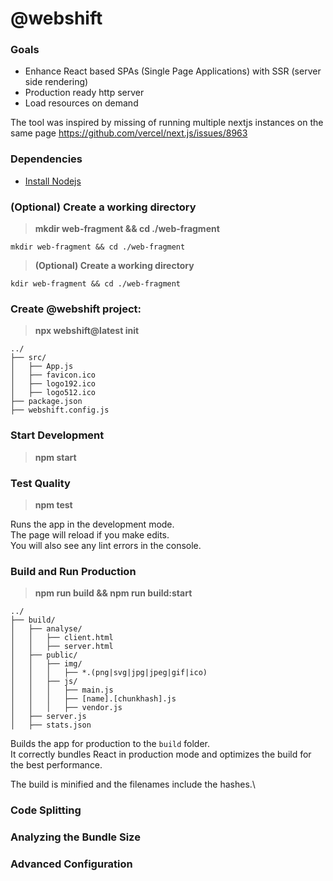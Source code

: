 # @webshift

### Goals
* Enhance React based SPAs (Single Page Applications) with SSR (server side rendering)
* Production ready http server
* Load resources on demand

The tool was inspired by missing of running multiple nextjs instances on the same page
https://github.com/vercel/next.js/issues/8963

### Dependencies

* [Install Nodejs](https://nodejs.org/en/download/)


### (Optional) Create a working directory

> **mkdir web-fragment && cd ./web-fragment**

```mkdir web-fragment && cd ./web-fragment```

> **(Optional) Create a working directory**
```bashm
kdir web-fragment && cd ./web-fragment
```

### Create @webshift project:

> **npx webshift@latest init**

```text
../
├── src/
│   ├── App.js
│   ├── favicon.ico
│   ├── logo192.ico
│   ├── logo512.ico
├── package.json
├── webshift.config.js
```

### Start Development
> **npm start**

### Test Quality
> **npm test**


Runs the app in the development mode.\
The page will reload if you make edits.\
You will also see any lint errors in the console.

### Build and Run Production
> **npm run build && npm run build:start**

```text
../
├── build/
│   ├── analyse/
│   │   ├── client.html
│   │   ├── server.html
│   ├── public/
│   │   ├── img/
│   │   │   ├── *.(png|svg|jpg|jpeg|gif|ico)
│   │   ├── js/
│   │   │   ├── main.js
│   │   │   ├── [name].[chunkhash].js
│   │   │   ├── vendor.js
│   ├── server.js
│   ├── stats.json
```

Builds the app for production to the `build` folder.\
It correctly bundles React in production mode and optimizes the build for the best performance.

The build is minified and the filenames include the hashes.\

### Code Splitting

### Analyzing the Bundle Size

### Advanced Configuration



